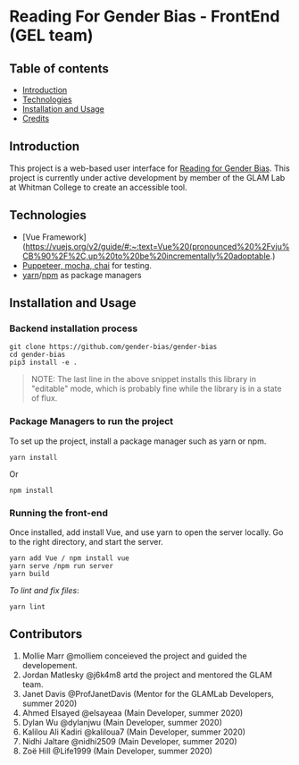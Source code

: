 # Reading For Gender Bias - FrontEnd (GEL team)
## Table of contents 
* [Introduction](#Introduction)
* [Technologies](#Technologies)
* [Installation and Usage](#Installation)
* [Credits](#Credits) 


## Introduction
This project is a web-based user interface for [Reading for Gender Bias](https://github.com/glam-lab/gender-bias). 
This project is currently under active development by member of the GLAM Lab at Whitman College to create an accessible tool. 

## Technologies
* [Vue Framework](https://vuejs.org/v2/guide/#:~:text=Vue%20(pronounced%20%2Fvju%CB%90%2F%2C,up%20to%20be%20incrementally%20adoptable.)
* [Puppeteer, mocha, chai](https://medium.com/@ankit_m/ui-testing-with-puppeteer-and-mocha-part-1-getting-started-b141b2f9e21) for testing. 
* [yarn](https://classic.yarnpkg.com/en/docs/)/[npm](https://docs.npmjs.com/) as package managers 

## Installation and Usage
### Backend installation process 
```
git clone https://github.com/gender-bias/gender-bias
cd gender-bias
pip3 install -e .
```
> NOTE: The last line in the above snippet installs this library in "editable" mode, which is probably fine while the library is in a state of flux.

### Package Managers to run the project 
To set up the project, install a package manager such as yarn or npm.
```
yarn install
```
Or 
```
npm install
``` 
### Running the front-end 
Once installed, add install Vue, and use yarn to open the server locally. Go to the right directory, and start the server. 

```
yarn add Vue / npm install vue
yarn serve /npm run server
yarn build
```
*To lint and fix files*:
```
yarn lint
```
## Contributors
1. Mollie Marr @molliem conceieved the project and guided the developement.
2. Jordan Matlesky @j6k4m8 artd the project and mentored the GLAM team.
3. Janet Davis @ProfJanetDavis (Mentor for the GLAMLab Developers, summer 2020)
4. Ahmed Elsayed @elsayeaa (Main Developer, summer 2020)
5. Dylan Wu @dylanjwu (Main Developer, summer 2020)
6. Kalilou Ali Kadiri @kaliloua7 (Main Developer, summer 2020)
7. Nidhi Jaltare @nidhi2509 (Main Developer, summer 2020)
8. Zoë Hill @Life1999 (Main Developer, summer 2020)

    
